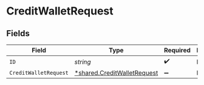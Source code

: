 # CreditWalletRequest


## Fields

| Field                                                                            | Type                                                                             | Required                                                                         | Description                                                                      |
| -------------------------------------------------------------------------------- | -------------------------------------------------------------------------------- | -------------------------------------------------------------------------------- | -------------------------------------------------------------------------------- |
| `ID`                                                                             | *string*                                                                         | :heavy_check_mark:                                                               | N/A                                                                              |
| `CreditWalletRequest`                                                            | [*shared.CreditWalletRequest](../../../pkg/models/shared/creditwalletrequest.md) | :heavy_minus_sign:                                                               | N/A                                                                              |